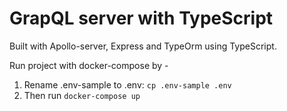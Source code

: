 # GrapQL server with TypeScript

Built with Apollo-server, Express and TypeOrm using TypeScript.

Run project with docker-compose by -

1. Rename .env-sample to .env: `cp .env-sample .env`
2. Then run `docker-compose up`
